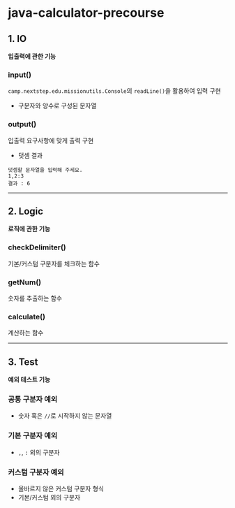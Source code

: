 # java-calculator-precourse

## 1. IO

**입출력에 관한 기능**

### input()

`camp.nextstep.edu.missionutils.Console`의 `readLine()`을 활용하여 입력 구현

- 구분자와 양수로 구성된 문자열

### output()

입출력 요구사항에 맞게 출력 구현

- 덧셈 결과

```
덧셈할 문자열을 입력해 주세요.
1,2:3
결과 : 6
```

---

## 2. Logic

**로직에 관한 기능**

### checkDelimiter()

기본/커스텀 구분자를 체크하는 함수

### getNum()

숫자를 추출하는 함수

### calculate()

계산하는 함수

---

## 3. Test

**예외 테스트 기능**

### 공통 구분자 예외

- 숫자 혹은 `//`로 시작하지 않는 문자열

### 기본 구분자 예외

- `,`, `:` 외의 구분자

### 커스텀 구분자 예외

- 올바르지 않은 커스텀 구분자 형식
- 기본/커스텀 외의 구분자
